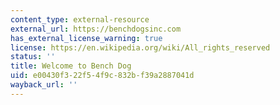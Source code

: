 ```yaml
---
content_type: external-resource
external_url: https://benchdogsinc.com
has_external_license_warning: true
license: https://en.wikipedia.org/wiki/All_rights_reserved
status: ''
title: Welcome to Bench Dog
uid: e00430f3-22f5-4f9c-832b-f39a2887041d
wayback_url: ''
---
```

